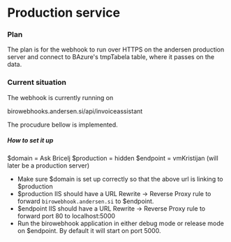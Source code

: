 # Production service

### Plan

The plan is for the webhook to run over HTTPS on the andersen production server and connect to BAzure's tmpTabela table, where it passes on 
the data.

### Current situation

The webhook is currently running on 

birowebhooks.andersen.si/api/invoiceassistant

The procudure bellow is implemented.

##### How to set it up

$domain = Ask Bricelj
$production = hidden
$endpoint = vmKristijan (will later be a production server)

- Make sure $domain is set up correctly so that the above url is linking to $production
- $production IIS should have a URL Rewrite -> Reverse Proxy rule to forward ```birowebhook.andersen.si``` to $endpoint.
- $endpoint IIS should have a URL Rewrite -> Reverse Proxy rule to forward port 80 to localhost:5000
- Run the birowebhook application in either debug mode or release mode on $endpoint. By default it will start on port 5000.